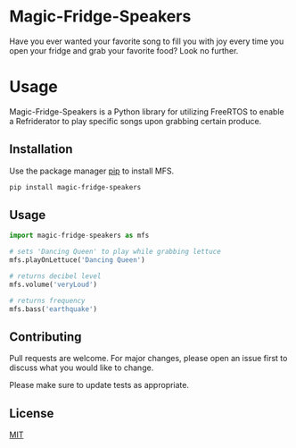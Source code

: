 # Magic-Fridge-Speakers
Have you ever wanted your favorite song to fill you with joy every time you open your fridge and grab your favorite food? Look no further.
# Usage

Magic-Fridge-Speakers is a Python library for utilizing FreeRTOS to enable a Refriderator to play specific songs upon grabbing certain produce.

## Installation

Use the package manager [pip](https://pip.pypa.io/en/stable/) to install MFS.

```bash
pip install magic-fridge-speakers
```

## Usage

```python
import magic-fridge-speakers as mfs

# sets 'Dancing Queen' to play while grabbing lettuce
mfs.playOnLettuce('Dancing Queen')

# returns decibel level
mfs.volume('veryLoud')

# returns frequency
mfs.bass('earthquake')
```

## Contributing
Pull requests are welcome. For major changes, please open an issue first to discuss what you would like to change.

Please make sure to update tests as appropriate.

## License
[MIT](https://choosealicense.com/licenses/mit/)
